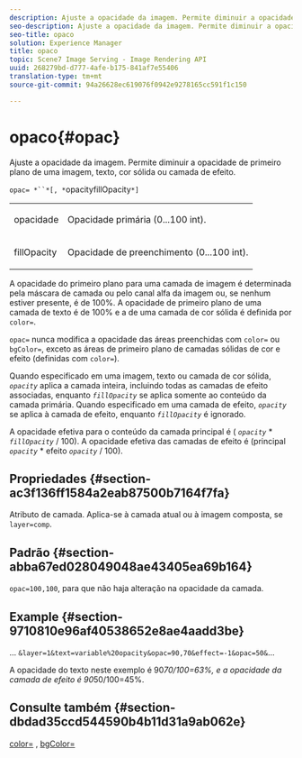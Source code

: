 ```yaml
---
description: Ajuste a opacidade da imagem. Permite diminuir a opacidade de primeiro plano de uma imagem, texto, cor sólida ou camada de efeito.
seo-description: Ajuste a opacidade da imagem. Permite diminuir a opacidade de primeiro plano de uma imagem, texto, cor sólida ou camada de efeito.
seo-title: opaco
solution: Experience Manager
title: opaco
topic: Scene7 Image Serving - Image Rendering API
uuid: 268279bd-d777-4afe-b175-841af7e55406
translation-type: tm+mt
source-git-commit: 94a26628ec619076f0942e9278165cc591f1c150

---
```



# opaco{#opac}

Ajuste a opacidade da imagem. Permite diminuir a opacidade de primeiro plano de uma imagem, texto, cor sólida ou camada de efeito.

`opac= *``*[, *`opacityfillOpacity`*]`

<table id="simpletable_DA4B5D86C496480886FADB284AD6047F"> 
 <tr class="strow"> 
  <td class="stentry"> <p><span class="varname"> opacidade</span> </p> </td> 
  <td class="stentry"> <p>Opacidade primária (0...100 int). </p></td> 
 </tr> 
 <tr class="strow"> 
  <td class="stentry"> <p><span class="varname"> fillOpacity</span> </p></td> 
  <td class="stentry"> <p>Opacidade de preenchimento (0...100 int). </p></td> 
 </tr> 
</table>

A opacidade do primeiro plano para uma camada de imagem é determinada pela máscara de camada ou pelo canal alfa da imagem ou, se nenhum estiver presente, é de 100%. A opacidade de primeiro plano de uma camada de texto é de 100% e a de uma camada de cor sólida é definida por `color=`.

`opac=` nunca modifica a opacidade das áreas preenchidas com `color=` ou `bgColor=`, exceto as áreas de primeiro plano de camadas sólidas de cor e efeito (definidas com `color=`).

Quando especificado em uma imagem, texto ou camada de cor sólida, *`opacity`* aplica a camada inteira, incluindo todas as camadas de efeito associadas, enquanto *`fillOpacity`* se aplica somente ao conteúdo da camada primária. Quando especificado em uma camada de efeito, *`opacity`* se aplica à camada de efeito, enquanto *`fillOpacity`* é ignorado.

A opacidade efetiva para o conteúdo da camada principal é ( *`opacity`* * *`fillOpacity`* / 100). A opacidade efetiva das camadas de efeito é (principal *`opacity`* * efeito *`opacity`* / 100).

## Propriedades {#section-ac3f136ff1584a2eab87500b7164f7fa}

Atributo de camada. Aplica-se à camada atual ou à imagem composta, se `layer=comp`.

## Padrão {#section-abba67ed028049048ae43405ea69b164}

`opac=100,100`, para que não haja alteração na opacidade da camada.

## Example {#section-9710810e96af40538652e8ae4aadd3be}

… `&layer=1&text=variable%20opacity&opac=90,70&effect=-1&opac=50&`…

A opacidade do texto neste exemplo é 90*70/100=63%, e a opacidade da camada de efeito é 90*50/100=45%.

## Consulte também {#section-dbdad35ccd544590b4b11d31a9ab062e}

[color=](/help/aem-is-ir-api/is-api/http-ref/image-serving-api-ref/c-http-protocol-reference/c-data-types/r-is-http-color.md) , [bgColor=](../../../../../is-api/http-ref/image-serving-api-ref/c-http-protocol-reference/c-command-reference/r-bgcolor.md#reference-441371ba4ef54fe781887c5ae448f6ab)
